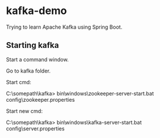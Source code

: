 # kafka-demo
Trying to learn Apache Kafka using Spring Boot.

## Starting kafka
Start a command window.

Go to kafka folder.

Start cmd:

C:\somepath\kafka> bin\windows\zookeeper-server-start.bat config\zookeeper.properties

Start new cmd:

C:\somepath\kafka> bin\windows\kafka-server-start.bat config\server.properties
